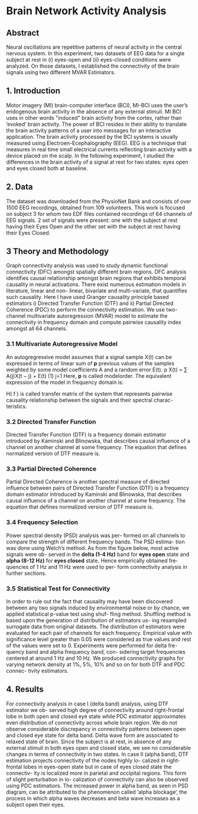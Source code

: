 # Brain Network Activity Analysis

## Abstract

Neural oscillations are repetitive patterns of neural activity in the central nervous system. In this experiment, two datasets of EEG data for a single subject at rest in (i) eyes-open and (ii) eyes-closed conditions were analyzed. On those datasets, I established the connectivity of the brain signals using two different MVAR Estimators.

## 1. Introduction

Motor imagery (MI) brain-computer interface (BCI), MI-BCI uses the user’s endogenous brain activity in the absence of any external stimuli. MI BCI uses in other words "induced" brain activity from the cortex, rather than ’evoked’ brain activity. The power of BCI resides in their ability to translate the brain activity patterns of a user into messages for an interactive application.
The brain activity processed by the BCI systems is usually measured using Electroen-Ecephalography (EEG). EEG is a technique that measures in real time small electrical currents reflecting brain activity with a device placed on the scalp.
In the following experiment, I studied the differences in the brain activity of a signal at rest for two states: eyes open and eyes closed both at baseline.

## 2. Data

The dataset was downloaded from the PhysioNet Bank and consists of over 1500 EEG recordings, obtained from 109 volunteers. This work is focused on subject 3 for whom two EDF files contained recordings of 64 channels of EEG signals. 2 set of signals were present: one with the subject at rest having their Eyes Open and the other set with the subject at rest having their Eyes Closed.

## 3 Theory and Methodology

Graph connectivity analysis was used to study dynamic functional connectivity (DFC) amongst spatially different brain regions. DFC analysis identifies causal relationship amongst brain regions that exhibits temporal causality in neural activations. There exist numerous estimation models in literature, linear and non- linear, bivariate and multi-variate, that quantifies such causality. Here I have used Granger causality principle based estimators i) Directed Transfer Function (DTF) and ii) Partial Directed Coherence (PDC) to perform the connectivity estimation. We use two-channel multivariate autoregression (MVAR) model to estimate the connectivity in frequency domain and compute pairwise causality index amongst all 64 channels.

### 3.1 Multivariate Autoregressive Model

An autogregressive model assumes that a signal sample X(t) can be expressed in terms of linear sum of **p** previous values of the samples weighted by some model coefficients A and a random error E(t).
p
X(t) = ∑ A(j)X(t − j) + E(t) (1)
j=1
Here, **p** is called modelorder. The equivalent expression of the model in frequency domain is:

>>>>

H( f ) is called transfer matrix of the system that represents pairwise causality relationship between the signals and their spectral charac- teristics.


### 3.2 Directed Transfer Function

Directed Transfer Function (DTF) is a frequency domain estimator introduced by Kaminski and Blinowska, that describes causal influence of a channel on another channel at some frequency. The equation that defines normalized version of DTF measure is.

>>>>

### 3.3 Partial Directed Coherence

Partial Directed Coherence is another spectral measure of directed influence between pairs of Directed Transfer Function (DTF) is a frequency domain estimator introduced by Kaminski and Blinowska, that describes causal influence of a channel on another channel at some frequency. The equation that defines normalized version of DTF measure is.

### 3.4 Frequency Selection

Power spectral density (PSD) analysis was per- formed on all channels to compare the strength of different frequency bands. The PSD estima- tion was done using Welch’s method. As from the figure below, most active signals were ob- served in the **delta (1-4 Hz)** band for **eyes open** state and **alpha (8-12 Hz)** for **eyes closed** state. Hence empirically obtained fre- quencies of 1 Hz and 11 Hz were used to per- form connectivity analysis in further sections.

>>>> 

### 3.5 Statistical Test for Connectivity

In order to rule out the fact that causality may have been discovered between any two signals induced by environmental noise or by chance, we applied statistical p-value test using shuf- fling method. Shuffling method is based upon the generation of distribution of estimators us- ing resampled surrogate data from original datasets. The distribution of estimators were evaluated for each pair of channels for each frequency. Empirical value with significance level greater than 0.05 were considered as true values and rest of the values were set to 0.
Experiments were performed for delta fre- quency band and alpha frequency band, con- sidering target frequencies centered at around 1 Hz and 10 Hz. We produced connectivity graphs for varying network density at 1%, 5%, 10% and so on for both DTF and PDC connec- tivity estimators.

## 4. Results

For connectivity analysis in case I (delta band) analysis, using DTF estimator we ob- served high degree of connectivity around right-frontal lobe in both open and closed eye state while PDC estimator approximates even distribution of connectivity across whole brain region. We do not observe considerable discrepancy in connectivity patterns between open and closed eye state for delta band. Delta wave form are associated to relaxed state of brain. Since the subject is at rest, in absence of any external stimuli in both eyes open and closed state, we see no considerable changes in terms of connectivity in two states.
In case II (alpha band), DTF estimation projects connectivity of the nodes highly lo- calized in right-frontal lobes in eyes-open state but in case of eyes closed state the connectiv- ity is localized more in parietal and occipital regions. This form of slight perturbation in lo- calization of connectivity can also be observed using PDC estimatiors. The increased power in alpha band, as seen in PSD diagram, can be attributed to the phenomenon called ‘alpha blockage‘, the process in which alpha waves decreases and beta wave increases as a subject open their eyes.


